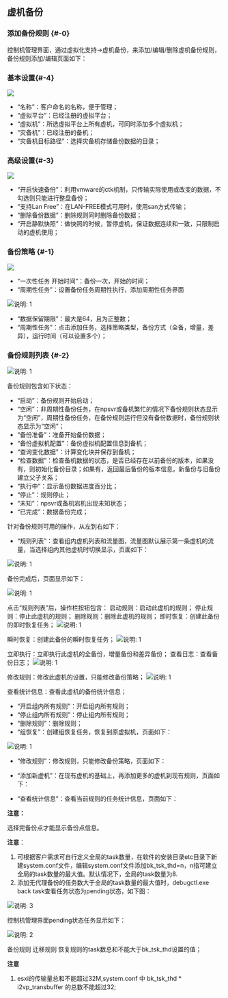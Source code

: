 ## 虚机备份

### 添加备份规则 {#-0}

控制机管理界面，通过虚拟化支持-&gt;虚机备份，来添加/编辑/删除虚机备份规则，备份规则添加/编辑页面如下：

### 基本设置{#-4}

![](/assets/V6.118042702.png)

*   “名称”：客户命名的名称，便于管理；
*   “虚拟平台”：已经注册的虚拟平台；
*   “虚拟机”：所选虚拟平台上所有虚机，可同时添加多个虚拟机；
*   “灾备机”：已经注册的备机；
*   “灾备机目标路径”：选择灾备机存储备份数据的目录；

### 高级设置{#-3}

![](/assets/V6.118042707.png)

* “开启快速备份”：利用vmware的ctk机制，只传输实际使用或改变的数据，不勾选则只能进行整盘备份；
* “支持Lan Free”：在LAN-FREE模式可用时，使用san方式传输；
* “删除备份数据”：删除规则同时删除备份数据；
* “开启静默快照”：做快照的时候，暂停虚机，保证数据连续和一致，只限制启动的虚机使用；

### 备份策略 {#-1}

![](/assets/V6.118042705.png)

* “一次性任务 开始时间”：备份一次，开始的时间；
* “周期性任务”：设置备份任务周期性执行，添加周期性任务界面

![说明: 1](/assets/V6.118042706.png)

* “数据保留期限”：最大是64，且为正整数；
* “周期性任务”：点击添加任务，选择策略类型，备份方式（全备，增量，差异），运行时间（可以设置多个）； 

### 备份规则列表 {#-2}

![说明: 1](/assets/V6.11811051714.png)

备份规则包含如下状态：

*   “启动”：备份规则开始启动；
*   “空闲”：非周期性备份任务，在npsvr或备机繁忙的情况下备份规则状态显示为“空闲”，周期性备份任务，在备份规则运行但没有备份数据时，备份规则状态显示为“空闲”；
*   “备份准备”：准备开始备份数据；
*   “备份虚拟机配置”：备份虚拟机配置信息到备机；
*   “查询变化数据”：计算变化块并保存到备机；
*   “检查数据”：检查备机数据的状态，是否已经存在以前备份的版本，如果没有，则初始化备份目录；如果有，返回最后备份的版本信息，新备份与旧备份建立父子关系；
*   “执行中”：显示备份数据进度百分比；
*   “停止”：规则停止；
*   “未知”：npsvr或备机宕机出现未知状态；
*   “已完成”：数据备份完成；

针对备份规则可用的操作，从左到右如下：

*   “规则列表”：查看组内虚机列表和流量图，流量图默认展示第一条虚机的流量，当选择组内其他虚机时切换显示，页面如下：

![说明: 1](/assets/V6.11811051757.png)

备份完成后，页面显示如下：

![说明: 1](/assets/V6.11811051841.png)

点击“规则列表”后，操作栏按钮包含：
启动规则：启动此虚机的规则；
停止规则：停止此虚机的规则；
删除规则：删除此虚机的规则；
即时恢复：创建此备份的即时恢复任务；
![说明: 1](/assets/V6.11811051844.png)

瞬时恢复：创建此备份的瞬时恢复任务；
![说明: 1](/assets/V6.11811051845.png)

立即执行：立即执行此虚机的全备份，增量备份和差异备份；
查看日志：查看备份日志；
![说明: 1](/assets/V6.11811051758.png)

修改规则：修改此虚机的设置，只能修改备份策略；
![说明: 1](/assets/V6.11811051759.png)

查看统计信息：查看此虚机的备份统计信息；





*   “开启组内所有规则”：开启组内所有规则；
*   “停止组内所有规则”：停止组内所有规则；
*   “删除规则”：删除规则；
*   “组恢复”：创建组恢复任务，恢复到原虚拟机，页面如下：

![说明: 1](/assets/V6.11811051848.png)


*   “修改规则”：修改规则，只能修改备份策略，页面如下：


*   “添加新虚机”：在现有虚机的基础上，再添加更多的虚机到现有规则，页面如下：


*   “查看统计信息”：查看当前规则的任务统计信息，页面如下：




**注意：**

选择完备份点才能显示备份点信息。

**注意**：

1.  可根据客户需求可自行定义全局的task数量，在软件的安装目录etc目录下新建system.conf文件，编辑system.conf文件添加bk_tsk_thd=n，n指可建立全局的task数量的最大值。默认情况下，全局的task数量为8. 
2.  添加无代理备份的任务数大于全局的task数量的最大值时，debugctl.exe back task查看任务状态为pending状态，如下图：

![说明: 3](/assets/V6.036973.png)

控制机管理界面pending状态任务显示如下：

![说明: 2](/assets/V6.036999.png)

备份规则 迁移规则 恢复规则的task数总和不能大于bk_tsk_thd设置的值；

**注意**
1. esxi的传输量总和不能超过32M,system.conf 中 bk_tsk_thd * i2vp_transbuffer 的总数不能超过32;
